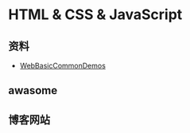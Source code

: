 # HTML & CSS & JavaScript


## 资料
- [WebBasicCommonDemos](https://github.com/huang303513/WebBasicCommonDemos)

## awasome


## 博客网站
